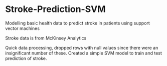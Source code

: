 # Stroke-Prediction-SVM
Modelling basic health data to predict stroke in patients using support vector machines

Stroke data is from McKinsey Analytics

Quick data processing, dropped rows with null values since there were an insignificant number of these.
Created a simple SVM model to train and test prediction of stroke.

